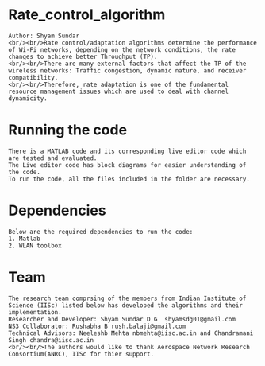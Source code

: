 # Rate_control_algorithm
    Author: Shyam Sundar
    <br/><br/>Rate control/adaptation algorithms determine the performance of Wi-Fi networks, depending on the network conditions, the rate changes to achieve better Throughput (TP).     
    <br/><br/>There are many external factors that affect the TP of the wireless networks: Traffic congestion, dynamic nature, and receiver compatibility. 
    <br/><br/>Therefore, rate adaptation is one of the fundamental resource management issues which are used to deal with channel dynamicity.

# Running the code
    There is a MATLAB code and its corresponding live editor code which are tested and evaluated. 
    The Live editor code has block diagrams for easier understanding of the code.
    To run the code, all the files included in the folder are necessary.

# Dependencies
    Below are the required dependencies to run the code:
    1. Matlab
    2. WLAN toolbox

# Team
    The research team comprsing of the members from Indian Institute of Science (IISc) listed below has developed the algorithms and their implementation.
    Researcher and Developer: Shyam Sundar D G  shyamsdg01@gmail.com
    NS3 Collaborator: Rushabha B rush.balaji@gmail.com
    Technical Advisors: Neeleshb Mehta nbmehta@iisc.ac.in and Chandramani Singh chandra@iisc.ac.in
    <br/><br/>The authors would like to thank Aerospace Network Research Consortium(ANRC), IISc for thier support.